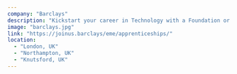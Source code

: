 ```yaml
---
company: "Barclays"
description: "Kickstart your career in Technology with a Foundation or Higher Apprenticeship."
image: "barclays.jpg"
link: "https://joinus.barclays/eme/apprenticeships/"
location:
  - "London, UK"
  - "Northampton, UK"
  - "Knutsford, UK"
---
```


